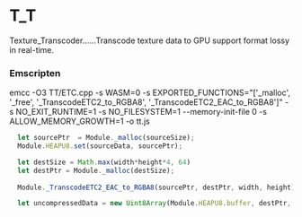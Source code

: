 # T_T
Texture_Transcoder......Transcode texture data to GPU support format lossy in real-time.






### Emscripten
emcc -O3 TT/ETC.cpp -s WASM=0 -s EXPORTED_FUNCTIONS="['_malloc', '_free', '_TranscodeETC2_to_RGBA8', '_TranscodeETC2_EAC_to_RGBA8']" -s NO_EXIT_RUNTIME=1 -s NO_FILESYSTEM=1 --memory-init-file 0 -s ALLOW_MEMORY_GROWTH=1 -o tt.js
```ts
  let sourcePtr  = Module._malloc(sourceSize);
  Module.HEAPU8.set(sourceData, sourcePtr);

  let destSize = Math.max(width*height*4, 64)
  let destPtr = Module._malloc(destSize);
  
  Module._TranscodeETC2_EAC_to_RGBA8(sourcePtr, destPtr, width, height);

  let uncompressedData = new Uint8Array(Module.HEAPU8.buffer, destPtr, destSize);
```
